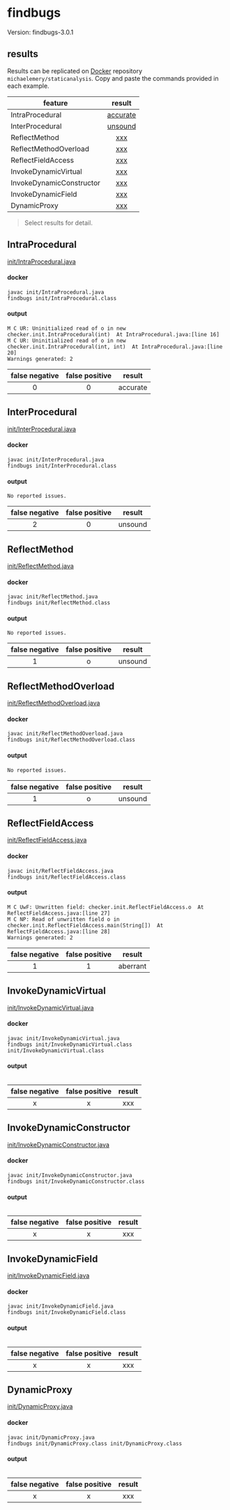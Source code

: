 # findbugs

Version: findbugs-3.0.1

## results

Results can be replicated on [Docker](https://docs.docker.com/docker-hub/) repository `michaelemery/staticanalysis`. Copy and paste the commands provided in each example.

| feature | result |
| --- | :---: |
| IntraProcedural | [accurate](https://github.com/michaelemery/staticanalysis/blob/master/init/findbugs.md#IntraProcedural) |
| InterProcedural | [unsound](https://github.com/michaelemery/staticanalysis/blob/master/init/findbugs.md#InterProcedural) |
| ReflectMethod | [xxx](https://github.com/michaelemery/staticanalysis/blob/master/init/findbugs.md#reflectmethodinvoke) |
| ReflectMethodOverload | [xxx](https://github.com/michaelemery/staticanalysis/blob/master/init/findbugs.md#reflectmethodinvoke) |
| ReflectFieldAccess | [xxx](https://github.com/michaelemery/staticanalysis/blob/master/init/findbugs.md#reflectoverloadinvoke) |
| InvokeDynamicVirtual | [xxx](https://github.com/michaelemery/staticanalysis/blob/master/init/findbugs.md#reflectmethodhandle) |
| InvokeDynamicConstructor | [xxx](https://github.com/michaelemery/staticanalysis/blob/master/init/findbugs.md#reflectfieldaccess) |
| InvokeDynamicField | [xxx](https://github.com/michaelemery/staticanalysis/blob/master/init/findbugs.md#reflectfieldaccess) |
| DynamicProxy | [xxx](https://github.com/michaelemery/staticanalysis/blob/master/init/findbugs.md#dynamicproxy) |

> Select results for detail.

## IntraProcedural

[init/IntraProcedural.java](https://github.com/michaelemery/staticanalysis/blob/master/init/IntraProcedural.java)

#### docker

```
javac init/IntraProcedural.java
findbugs init/IntraProcedural.class
```

#### output

```
M C UR: Uninitialized read of o in new checker.init.IntraProcedural(int)  At IntraProcedural.java:[line 16]
M C UR: Uninitialized read of o in new checker.init.IntraProcedural(int, int)  At IntraProcedural.java:[line 20]
Warnings generated: 2
```

| false negative | false positive | result |
| :---: | :---: | :---: |
| 0 | 0 | accurate |

## InterProcedural

[init/InterProcedural.java](https://github.com/michaelemery/staticanalysis/blob/master/init/InterProcedural.java)

#### docker

```
javac init/InterProcedural.java
findbugs init/InterProcedural.class
```

#### output

```
No reported issues.
```

| false negative | false positive | result |
| :---: | :---: | :---: |
| 2 | 0 | unsound |

## ReflectMethod

[init/ReflectMethod.java](https://github.com/michaelemery/staticanalysis/blob/master/init/ReflectMethod.java)

#### docker

```
javac init/ReflectMethod.java
findbugs init/ReflectMethod.class
```

#### output

```
No reported issues.
```

| false negative | false positive | result |
| :---: | :---: | :---: |
| 1 | o | unsound |

## ReflectMethodOverload

[init/ReflectMethodOverload.java](https://github.com/michaelemery/staticanalysis/blob/master/init/ReflectMethodOverload.java)

#### docker

```
javac init/ReflectMethodOverload.java
findbugs init/ReflectMethodOverload.class
```

#### output

```
No reported issues.
```

| false negative | false positive | result |
| :---: | :---: | :---: |
| 1 | o | unsound |

## ReflectFieldAccess

[init/ReflectFieldAccess.java](https://github.com/michaelemery/staticanalysis/blob/master/init/ReflectFieldAccess.java)

#### docker

```
javac init/ReflectFieldAccess.java
findbugs init/ReflectFieldAccess.class
```

#### output

```
M C UwF: Unwritten field: checker.init.ReflectFieldAccess.o  At ReflectFieldAccess.java:[line 27]
M C NP: Read of unwritten field o in checker.init.ReflectFieldAccess.main(String[])  At ReflectFieldAccess.java:[line 28]
Warnings generated: 2
```

| false negative | false positive | result |
| :---: | :---: | :---: |
| 1 | 1 | aberrant |

## InvokeDynamicVirtual

[init/InvokeDynamicVirtual.java](https://github.com/michaelemery/staticanalysis/blob/master/init/InvokeDynamicVirtual.java)

#### docker

```
javac init/InvokeDynamicVirtual.java
findbugs init/InvokeDynamicVirtual.class init/InvokeDynamicVirtual.class
```

#### output

```

```

| false negative | false positive | result |
| :---: | :---: | :---: |
| x | x | xxx |

## InvokeDynamicConstructor

[init/InvokeDynamicConstructor.java](https://github.com/michaelemery/staticanalysis/blob/master/init/InvokeDynamicConstructor.java)

#### docker

```
javac init/InvokeDynamicConstructor.java
findbugs init/InvokeDynamicConstructor.class
```

#### output

```

```

| false negative | false positive | result |
| :---: | :---: | :---: |
| x | x | xxx |

## InvokeDynamicField

[init/InvokeDynamicField.java](https://github.com/michaelemery/staticanalysis/blob/master/init/InvokeDynamicField.java)

#### docker

```
javac init/InvokeDynamicField.java
findbugs init/InvokeDynamicField.class
```

#### output

```

```

| false negative | false positive | result |
| :---: | :---: | :---: |
| x | x | xxx |

## DynamicProxy

[init/DynamicProxy.java](https://github.com/michaelemery/staticanalysis/blob/master/init/DynamicProxy.java)

#### docker

```
javac init/DynamicProxy.java
findbugs init/DynamicProxy.class init/DynamicProxy.class
```

#### output

```

```

| false negative | false positive | result |
| :---: | :---: | :---: |
| x | x | xxx |
